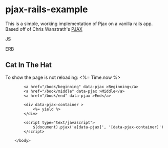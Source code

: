 pjax-rails-example
==================

This is a simple, working implementation of Pjax on a vanilla rails app. Based off of Chris Wanstrath's [PJAX](https://github.com/defunkt/jquery-pjax)


JS
		<script type="text/javascript">
			$(document).pjax('a[data-pjax]', '[data-pjax-container]')
		</script>


ERB
		<body>
		    <h2>Cat In The Hat</h2>
		    <p>To show the page is not reloading: <%= Time.now %></p>

		    <a href="/book/beginning" data-pjax >Beginning</a>
		    <a href="/book/middle" data-pjax >Middle</a>
		    <a href="/book/end" data-pjax >End</a>

		    <div data-pjax-container >
		        <%= yield %>
		    </div>

		    <script type="text/javascript">
		        $(document).pjax('a[data-pjax]', '[data-pjax-container]')
		    </script>

		</body>